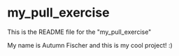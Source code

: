 # my_pull_exercise

This is the README file for the "my_pull_exercise"

My name is Autumn Fischer and this is my cool project! :) 
